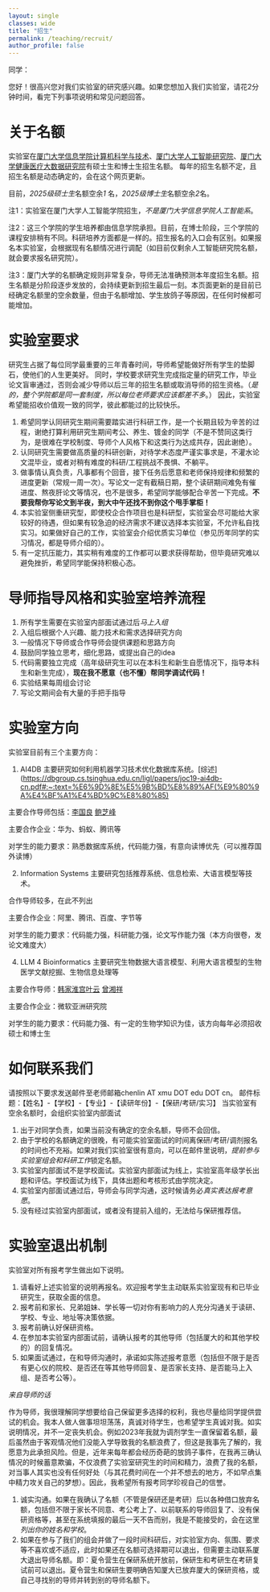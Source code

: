 ```yaml
---
layout: single
classes: wide
title: "招生"
permalink: /teaching/recruit/
author_profile: false
---
```


同学：

您好！很高兴您对我们实验室的研究感兴趣。如果您想加入我们实验室，请花2分钟时间，看完下列事项说明和常见问题回答。

# 关于名额

实验室在[厦门大学信息学院计算机科学与技术](https://informatics.xmu.edu.cn/)、[厦门大学人工智能研究院](https://iai.xmu.edu.cn/)、[厦门大学健康医疗大数据研究院](https://nidshm.xmu.edu.cn/)有硕士生和博士生招生名额。
每年的招生名额不定，且招生名额是动态确定的，会在这个网页更新。

目前，*2025级硕士生*名额空余*1* 名，*2025级博士生*名额空余*2*名。

注1：实验室在厦门大学人工智能学院招生，*不是厦门大学信息学院人工智能系*。

注2：这三个学院的学生培养都由信息学院承担。目前，在博士阶段，三个学院的课程安排稍有不同。科研培养方面都是一样的。招生报名的入口会有区别。如果报名本实验室，会根据现有名额情况进行调配（如目前仅剩余人工智能研究院名额，就会要求报名研究院）。

注3：厦门大学的名额确定规则非常复杂，导师无法准确预测本年度招生名额。招生名额是分阶段逐步发放的，会持续更新到招生最后一刻。本页面更新的是目前已经确定名额里的空余数量，但由于名额增加、学生放鸽子等原因，在任何时候都可能增加。

# 实验室要求

研究生占据了每位同学最重要的三年青春时间，导师希望能做好所有学生的垫脚石，使他们的人生更美好。
同时，学校要求研究生完成指定量的研究工作，毕业论文盲审通过，否则会减少导师以后三年的招生名额或取消导师的招生资格。（*是的，整个学院都是同一套制度，所以每位老师要求应该都差不多*。）
因此，实验室希望能招收价值观一致的同学，彼此都能过的比较快乐。
1. 希望同学认同研究生期间需要踏实进行科研工作，是一个长期且较为辛苦的过程，谢绝打算利用研究生期间考公、养生、镀金的同学（不是不赞同这类行为，是很难在学校制度、导师个人风格下和这类行为达成共存，因此谢绝）。
2. 认同研究生需要做高质量的科研创新，对待学术态度严谨实事求是，不灌水论文混毕业，或者对稍有难度的科研/工程挑战不畏惧、不躺平。
3. 做事情认真负责，凡事都有个回音，接下任务后愿意和老师保持规律和频繁的进度更新（常规一周一次）。写论文一定有截稿日期，整个读研期间难免有催进度、熬夜肝论文等情况，也不是很多，希望同学能够配合辛苦一下完成。**不要我帮你写论文到半夜，到大中午还找不到你这个甩手掌柜！**
4. 本实验室侧重研究型，即使校企合作项目也是科研型，实验室会尽可能给大家较好的待遇，但如果有较急迫的经济需求不建议选择本实验室，不允许私自找实习。如果做好自己的工作，实验室会介绍优质实习单位（参见历年同学的实习情况，都是导师介绍的）。
5. 有一定抗压能力，其实稍有难度的工作都可以要求获得帮助，但毕竟研究难以避免挫折，希望同学能保持积极心态。

# 导师指导风格和实验室培养流程

1. 所有学生需要在实验室内部面试通过后*马上入组*
2. 入组后根据个人兴趣、能力技术和需求选择研究方向
3. 一般情况下导师或合作导师会提供课题和思路方向
4. 鼓励同学独立思考，细化思路，或提出自己的idea
5. 代码需要独立完成（高年级研究生可以在本科生和新生自愿情况下，指导本科生和新生完成），**现在我不愿意（也不懂）帮同学调试代码！**
6. 实验结果每周组会讨论
7. 写论文期间会有大量的手把手指导

# 实验室方向

实验室目前有三个主要方向：

1. AI4DB
主要研究如何利用机器学习技术优化数据库系统。[综述](https://dbgroup.cs.tsinghua.edu.cn/ligl/papers/joc19-ai4db-cn.pdf#:~:text=%E6%9D%8E%E5%9B%BD%E8%89%AF(%E9%80%9A%E4%BF%A1%E4%BD%9C%E8%80%85)

主要合作导师包括：[李国良](https://dbgroup.cs.tsinghua.edu.cn/ligl/index_cn.html#:~:text=%E6%9D%8E%E5%9B%BD%E8%89%AF%EF%BC%8C%E6%B8%85%E5%8D%8E%E5%A4%A7%E5%AD%A6) [鲍芝峰](https://baozhifeng.net/#:~:text=Zhifeng%20Bao.%20I%20lead%20the%20Big%20Data%20and)

主要合作企业：华为、蚂蚁、腾讯等

对学生的能力要求：熟悉数据库系统，代码能力强，有意向读博优先（可以推荐国外读博）

2. Information Systems
主要研究包括推荐系统、信息检索、大语言模型等技术。

合作导师较多，在此不列出

主要合作企业：阿里、腾讯、百度、字节等

对学生的能力要求：代码能力强，科研能力强，论文写作能力强（本方向很卷，发论文难度大）

4. LLM 4 Bioinformatics
主要研究生物数据大语言模型、利用大语言模型的生物医学文献挖掘、生物信息处理等

主要合作导师：[韩家淮](https://hanlab.xmu.edu.cn/)[宫叶云](https://www.microsoft.com/en-us/research/people/yegong/#:~:text=Dr.%20Yeyun%20Gong%20is%20a%20principal%20research%20manager?msockid=383090560f1265ff0623807a0b126799) [曾湘祥](http://csee.hnu.edu.cn/people/zengxiangxiang#:~:text=%E6%9B%BE%E6%B9%98%E7%A5%A5-%E6%B9%96%E5%A4%A7%E4%BF%A1%E6%81%AF) 

主要合作企业：微软亚洲研究院

对学生的能力要求：代码能力强、有一定的生物学知识为佳，该方向每年必须招收硕士和博士生

# 如何联系我们

请按照以下要求发送邮件至老师邮箱chenlin AT xmu DOT edu DOT cn。
邮件标题：【姓名】-【学校】-【专业】-【读研年份】-【保研/考研/实习】
当实验室有空余名额时，会组织实验室内部面试

1. 出于对同学负责，如果当前没有确定的空余名额，导师不会回信。
2. 由于学校的名额确定的很晚，有可能实验室面试的时间离保研/考研/调剂报名的时间也不充裕。如果对我们实验室很有意向，可以在邮件里说明，*提前参与实验室组会和科研工作*锁定名额。
3. 实验室内部面试不是学校面试。实验室内部面试为线上，实验室高年级学长出题和评估。学校面试为线下，具体出题和考核形式由学院决定。
4. 实验室内部面试通过后，导师会与同学沟通，这时候请务必*真实表达报考意愿*。
5. 没有经过实验室内部面试，或者没有提前入组的，无法给与保研推荐信。
		
# 实验室退出机制

实验室对所有报考学生做出如下说明。

1. 请看好上述实验室的说明再报名。欢迎报考学生主动联系实验室现有和已毕业研究生，获取全面的信息。
2. 报考前和家长、兄弟姐妹、学长等一切对你有影响力的人充分沟通关于读研、学校、专业、地址等决策依据。
3. 报考前确认好保研资格。
4. 在参加本实验室内部面试前，请确认报考的其他导师（包括厦大的和其他学校的）的回复情况。
5. 如果面试通过，在和导师沟通时，承诺如实陈述报考意愿（包括但不限于是否有更心仪的院校、是否还在等其他导师回复、是否家长支持、是否能马上入组、是否考公等）。

*来自导师的话*

作为导师，我很理解同学想要给自己保留更多选择的权利，我也尽量给同学提供尝试的机会。我本人做人做事坦坦荡荡，真诚对待学生，也希望学生真诚对我。如实说明情况，并不一定丧失机会。例如2023年我就为调剂学生一直保留着名额，最后虽然由于客观情况他们没能入学导致我的名额浪费了，但这是我事先了解的，我愿意为此承担风险。但是，近年来每年都会经历奇葩的放鸽子事件，在我再三确认情况的时候蓄意欺骗，不仅浪费了实验室研究生的时间和精力，浪费了我的名额，对当事人其实也没有任何好处（与其花费时间在一个并不想去的地方，不如早点集中精力攻关自己的梦想）。因此，我希望所有报考同学珍视自己的信誉。

1. 诚实沟通。如果在我确认了名额（不管是保研还是考研）后以各种借口放弃名额，包括但不限于家长不同意、考公考上了、以前联系的导师回复了、没有保研资格等，甚至在系统填报的最后一天不告而别，我是不能接受的，会在这里*列出你的姓名和学校*。
2. 如果在参与了我们的组会并做了一段时间科研后，对实验室方向、氛围、要求等不喜欢或不适应，此时如果还在名额可选择期可以退出，但需要主动联系厦大退出导师名额。即：夏令营生在保研系统开放前，保研生和考研生在考研复试前可以退出。夏令营生和保研生要明确告知厦大已放弃厦大的保研资格，或自己寻找别的导师并转到别的导师名额下。
